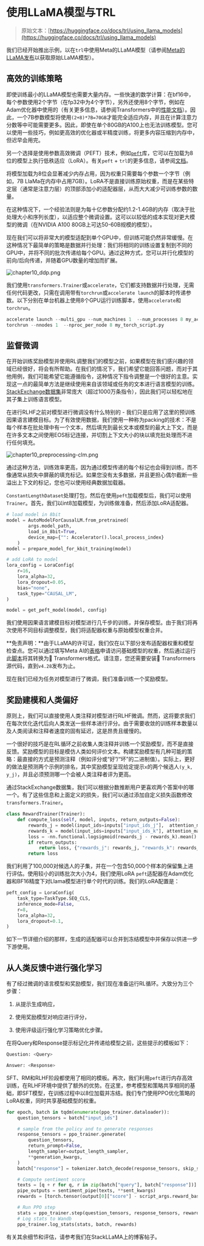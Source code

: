 # 使用LLaMA模型与TRL

> 原始文本：[https://huggingface.co/docs/trl/using_llama_models](https://huggingface.co/docs/trl/using_llama_models)

我们已经开始推出示例，以在`trl`中使用Meta的LLaMA模型（请参阅[Meta的LLaMA发布](https://ai.facebook.com/blog/large-language-model-llama-meta-ai/)以获取原始LLaMA模型）。

## 高效的训练策略

即使训练最小的LLaMA模型也需要大量内存。一些快速的数学计算：在bf16中，每个参数使用2个字节（在fp32中为4个字节），另外还使用8个字节，例如在Adam优化器中使用的（有关更多信息，请参阅Transformers中的[性能文档](https://huggingface.co/docs/transformers/perf_train_gpu_one#optimizer)）。因此，一个7B参数模型将使用`(2+8)*7B=70GB`才能完全适应内存，并且在计算注意力分数等中可能需要更多。因此，即使在单个80GB的A100上也无法训练模型。您可以使用一些技巧，例如更高效的优化器或半精度训练，将更多内容压缩到内存中，但迟早会用完。

另一个选择是使用参数高效微调（PEFT）技术，例如[`peft`](https://github.com/huggingface/peft)库，它可以在加载为8位的模型上执行低秩适应（LoRA）。有关`peft` + `trl`的更多信息，请参阅[文档](https://huggingface.co/docs/trl/sentiment_tuning_peft)。

将模型加载为8位会显著减少内存占用，因为权重只需要每个参数一个字节（例如，7B LlaMa在内存中占用7GB）。LoRA不是直接训练原始权重，而是在某些特定层（通常是注意力层）的顶部添加小的适配器层，从而大大减少可训练参数的数量。

在这种情况下，一个经验法则是为每十亿参数分配约1.2-1.4GB的内存（取决于批处理大小和序列长度），以适应整个微调设置。这可以以较低的成本实现对更大模型的微调（在NVIDIA A100 80GB上可达50-60B规模的模型）。

现在我们可以将非常大的模型适配到单个GPU中，但训练可能仍然非常缓慢。在这种情况下最简单的策略是数据并行处理：我们将相同的训练设置复制到不同的GPU中，并将不同的批次传递给每个GPU。通过这种方式，您可以并行化模型的前向/后向传递，并随着GPU数量的增加而扩展。

![chapter10_ddp.png](../Images/f281f3d2b69eb8ef7952621def3f8b06.png)

我们使用`transformers.Trainer`或`accelerate`，它们都支持数据并行处理，无需任何代码更改，只需在调用带有`torchrun`或`accelerate launch`的脚本时传递参数。以下分别在单台机器上使用8个GPU运行训练脚本，使用`accelerate`和`torchrun`。

```py
accelerate launch --multi_gpu --num_machines 1  --num_processes 8 my_accelerate_script.py
torchrun --nnodes 1  --nproc_per_node 8 my_torch_script.py
```

## 监督微调

在开始训练奖励模型并使用RL调整我们的模型之前，如果模型在我们感兴趣的领域已经很好，将会有所帮助。在我们的情况下，我们希望它能回答问题，而对于其他用例，我们可能希望它能遵循指令，这种情况下指令调整是一个很好的主意。实现这一点的最简单方法是继续使用来自该领域或任务的文本进行语言模型的训练。[StackExchange数据集](https://huggingface.co/datasets/HuggingFaceH4/stack-exchange-preferences)非常庞大（超过1000万条指令），因此我们可以轻松地在其子集上训练语言模型。

在进行RLHF之前对模型进行微调没有什么特别的 - 我们只是应用了这里的预训练因果语言建模目标。为了有效使用数据，我们使用一种称为packing的技术：不是每个样本在批处理中有一个文本，然后填充到最长文本或模型的最大上下文，而是在许多文本之间使用EOS标记连接，并切割上下文大小的块以填充批处理而不进行任何填充。

![chapter10_preprocessing-clm.png](../Images/b6a16749788aead5596b057282494855.png)

通过这种方法，训练效率更高，因为通过模型传递的每个标记也会得到训练，而不像通常从损失中屏蔽的填充标记。如果您没有太多数据，并且更担心偶尔截断一些溢出上下文的标记，您也可以使用经典数据加载器。

`ConstantLengthDataset`处理打包，然后在使用`peft`加载模型后，我们可以使用`Trainer`。首先，我们以int8加载模型，为训练做准备，然后添加LoRA适配器。

```py
# load model in 8bit
model = AutoModelForCausalLM.from_pretrained(
        args.model_path,
        load_in_8bit=True,
        device_map={"": Accelerator().local_process_index}
    )
model = prepare_model_for_kbit_training(model)

# add LoRA to model
lora_config = LoraConfig(
    r=16,
    lora_alpha=32,
    lora_dropout=0.05,
    bias="none",
    task_type="CAUSAL_LM",
)

model = get_peft_model(model, config)
```

我们使用因果语言建模目标对模型进行几千步的训练，并保存模型。由于我们将再次使用不同目标调整模型，我们将适配器权重与原始模型权重合并。

**免责声明：**由于LLaMA的许可证，我们仅在以下部分发布适配器权重和模型检查点。您可以通过填写Meta AI的[表格](https://docs.google.com/forms/d/e/1FAIpQLSfqNECQnMkycAp2jP4Z9TFX0cGR4uf7b_fBxjY_OjhJILlKGA/viewform)申请访问基础模型的权重，然后通过运行此[脚本](https://github.com/huggingface/transformers/blob/main/src/transformers/models/llama/convert_llama_weights_to_hf.py)将其转换为🤗 Transformers格式。请注意，您还需要安装🤗 Transformers源代码，直到`v4.28`发布为止。

现在我们已经为任务对模型进行了微调，我们准备训练一个奖励模型。

## 奖励建模和人类偏好

原则上，我们可以直接使用人类注释对模型进行RLHF微调。然而，这将要求我们在每次优化迭代后向人类发送一些样本进行评分。由于需要收敛的训练样本数量以及人类阅读和注释者速度的固有延迟，这是昂贵且缓慢的。

一个很好的技巧是在RL循环之前收集人类注释并训练一个奖励模型，而不是直接反馈。奖励模型的目标是模仿人类如何评价文本。构建奖励模型有几种可能的策略：最直接的方式是预测注释（例如评分或“好”/“坏”的二进制值）。实际上，更好的做法是预测两个示例的排名，其中奖励模型呈现给定提示`x`的两个候选人`(y_k, y_j)`，并且必须预测哪一个会被人类注释者评为更高。

通过StackExchange数据集，我们可以根据分数推断用户更喜欢两个答案中的哪一个。有了这些信息和上面定义的损失，我们可以通过添加自定义损失函数修改`transformers.Trainer`。

```py
class RewardTrainer(Trainer):
    def compute_loss(self, model, inputs, return_outputs=False):
        rewards_j = model(input_ids=inputs["input_ids_j"],  attention_mask=inputs["attention_mask_j"])[0]
        rewards_k = model(input_ids=inputs["input_ids_k"], attention_mask=inputs["attention_mask_k"])[0]
        loss = -nn.functional.logsigmoid(rewards_j - rewards_k).mean()
        if return_outputs:
            return loss, {"rewards_j": rewards_j, "rewards_k": rewards_k}
        return loss
```

我们利用了100,000对候选人的子集，并在一个包含50,000个样本的保留集上进行评估。使用较小的训练批次大小为4，我们使用LoRA `peft`适配器在Adam优化器和BF16精度下对Llama模型进行单个时代的训练。我们的LoRA配置是：

```py
peft_config = LoraConfig(
    task_type=TaskType.SEQ_CLS,
    inference_mode=False,
    r=8,
    lora_alpha=32,
    lora_dropout=0.1,
)
```

如下一节详细介绍的那样，生成的适配器可以合并到冻结模型中并保存以供进一步下游使用。

## 从人类反馈中进行强化学习

有了经过微调的语言模型和奖励模型，我们现在准备运行RL循环。大致分为三个步骤：

1.  从提示生成响应，

1.  使用奖励模型对响应进行评分，

1.  使用评级运行强化学习策略优化步骤。

在将Query和Response提示标记化并传递给模型之前，这些提示的模板如下：

```py
Question: <Query>

Answer: <Response>
```

SFT、RM和RLHF阶段都使用了相同的模板。再次，我们利用`peft`进行内存高效训练，在RLHF环境中提供了额外的优势。在这里，参考模型和策略共享相同的基础，即SFT模型，在训练过程中以8位加载并冻结。我们专门使用PPO优化策略的LoRA权重，同时共享基础模型的权重。

```py
for epoch, batch in tqdm(enumerate(ppo_trainer.dataloader)):
    question_tensors = batch["input_ids"]

	# sample from the policy and to generate responses
    response_tensors = ppo_trainer.generate(
        question_tensors,
        return_prompt=False,
        length_sampler=output_length_sampler,
        **generation_kwargs,
    )
    batch["response"] = tokenizer.batch_decode(response_tensors, skip_special_tokens=True)

    # Compute sentiment score
    texts = [q + r for q, r in zip(batch["query"], batch["response"])]
    pipe_outputs = sentiment_pipe(texts, **sent_kwargs)
    rewards = [torch.tensor(output[0]["score"] - script_args.reward_baseline) for output in pipe_outputs]

    # Run PPO step
    stats = ppo_trainer.step(question_tensors, response_tensors, rewards)
	# Log stats to Wandb
    ppo_trainer.log_stats(stats, batch, rewards)
```

有关其余细节和评估，请参考我们在StackLLaMA上的博客帖子。
